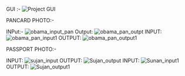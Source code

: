 GUI :-
![Project GUI](https://github.com/user-attachments/assets/08e660bb-6f9a-4ec8-a529-2e039d4217e4)

PANCARD PHOTO:-

INPut:-
![obama_input_pan](https://github.com/user-attachments/assets/610abb84-c911-4173-9976-40c6c9d59969)
Output:
![obama_pan_outpt](https://github.com/user-attachments/assets/0c788f33-b1ab-4bf6-950f-3b6fd2ddb7fa)
INPUT:
![obama_pan_input1](https://github.com/user-attachments/assets/5b990af7-3bb5-4ab6-99eb-989a31177123)
OUTPUT:
![obama_pan_output1](https://github.com/user-attachments/assets/535e28d8-ce32-4486-bcab-6b7dd952ed83)

PASSPORT PHOTO:-

INPUT:
![sujan_input](https://github.com/user-attachments/assets/27b3c30f-6053-465f-9c5f-b110c0ed2c9d)
OUTPUT:
![Sujan_output](https://github.com/user-attachments/assets/fdb5506b-3d8a-420d-84f5-490f147b1f89)
INPUT:
![Sunan_input1](https://github.com/user-attachments/assets/5651d5c1-53ef-4fa8-a24f-1a3f7f111fde)
OUTPUT:
![Sujan_output1](https://github.com/user-attachments/assets/68e39acc-4f8b-4a1e-9c49-a29cec6489ee)
